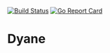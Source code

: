[![Build Status](https://travis-ci.com/javadh75/dyane.svg?branch=network)](https://travis-ci.com/javadh75/dyane) [![Go Report Card](https://goreportcard.com/badge/github.com/javadh75/dyane)](https://goreportcard.com/report/github.com/javadh75/dyane)

# Dyane

